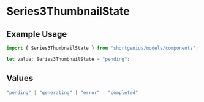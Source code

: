# Series3ThumbnailState

## Example Usage

```typescript
import { Series3ThumbnailState } from "shortgenius/models/components";

let value: Series3ThumbnailState = "pending";
```

## Values

```typescript
"pending" | "generating" | "error" | "completed"
```